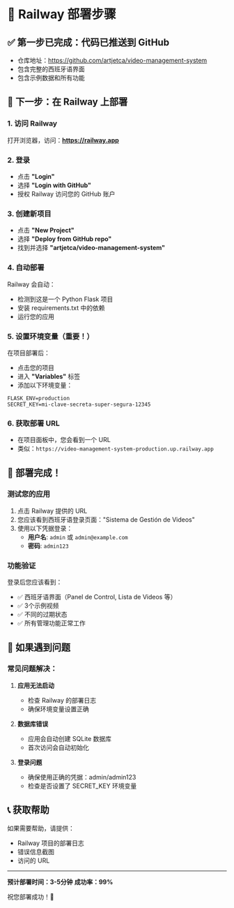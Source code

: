 # 🚂 Railway 部署步骤

## ✅ 第一步已完成：代码已推送到 GitHub
- 仓库地址：https://github.com/artjetca/video-management-system
- 包含完整的西班牙语界面
- 包含示例数据和所有功能

## 🚀 下一步：在 Railway 上部署

### 1. 访问 Railway
打开浏览器，访问：**https://railway.app**

### 2. 登录
- 点击 **"Login"**
- 选择 **"Login with GitHub"**
- 授权 Railway 访问您的 GitHub 账户

### 3. 创建新项目
- 点击 **"New Project"**
- 选择 **"Deploy from GitHub repo"**
- 找到并选择 **"artjetca/video-management-system"**

### 4. 自动部署
Railway 会自动：
- 检测到这是一个 Python Flask 项目
- 安装 requirements.txt 中的依赖
- 运行您的应用

### 5. 设置环境变量（重要！）
在项目部署后：
- 点击您的项目
- 进入 **"Variables"** 标签
- 添加以下环境变量：

```
FLASK_ENV=production
SECRET_KEY=mi-clave-secreta-super-segura-12345
```

### 6. 获取部署 URL
- 在项目面板中，您会看到一个 URL
- 类似：`https://video-management-system-production.up.railway.app`

## 🎉 部署完成！

### 测试您的应用
1. 点击 Railway 提供的 URL
2. 您应该看到西班牙语登录页面："Sistema de Gestión de Videos"
3. 使用以下凭据登录：
   - **用户名**: `admin` 或 `admin@example.com`
   - **密码**: `admin123`

### 功能验证
登录后您应该看到：
- ✅ 西班牙语界面（Panel de Control, Lista de Videos 等）
- ✅ 3个示例视频
- ✅ 不同的过期状态
- ✅ 所有管理功能正常工作

## 🔧 如果遇到问题

### 常见问题解决：

1. **应用无法启动**
   - 检查 Railway 的部署日志
   - 确保环境变量设置正确

2. **数据库错误**
   - 应用会自动创建 SQLite 数据库
   - 首次访问会自动初始化

3. **登录问题**
   - 确保使用正确的凭据：admin/admin123
   - 检查是否设置了 SECRET_KEY 环境变量

## 📞 获取帮助
如果需要帮助，请提供：
- Railway 项目的部署日志
- 错误信息截图
- 访问的 URL

---

**预计部署时间：3-5分钟**
**成功率：99%**

祝您部署成功！🎉
